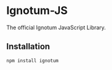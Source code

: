 # Ignotum-JS
The official Ignotum JavaScript Library.

## Installation
```bash
npm install ignotum
```